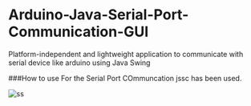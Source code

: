 # Arduino-Java-Serial-Port-Communication-GUI
Platform-independent and lightweight application to communicate with serial device like arduino using Java Swing

###How to use
For the Serial Port COmmuncation jssc has been used.

![ss](https://user-images.githubusercontent.com/16028073/58045495-7fa55b00-7b64-11e9-8b8e-9b228418f063.JPG)
